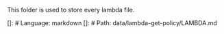 This folder is used to store every lambda file.

[]: # Language: markdown
[]: # Path: data/lambda-get-policy/LAMBDA.md
